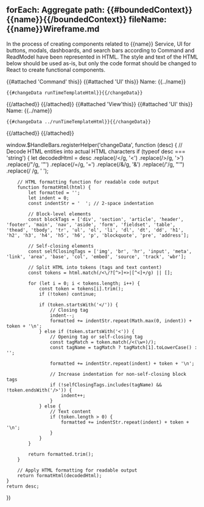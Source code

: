 forEach: Aggregate
path: {{#boundedContext}}{{name}}{{/boundedContext}}
fileName: {{name}}Wireframe.md
---

In the process of creating components related to {{name}} Service, UI for buttons, modals, dashboards, and search bars according to Command and ReadModel have been represented in HTML.
The style and text of the HTML below should be used as-is, but only the code format should be changed to React to create functional components.

{{#attached 'Command' this}}
{{#attached 'UI' this}}
Name: {{../name}}
```
{{#changeData runTimeTemplateHtml}}{{/changeData}}
```

{{/attached}}
{{/attached}}
{{#attached 'View'this}}
{{#attached 'UI' this}}
Name: {{../name}}
```
{{#changeData ../runTimeTemplateHtml}}{{/changeData}}
```
{{/attached}}
{{/attached}}

<function>
window.$HandleBars.registerHelper('changeData', function (desc) {
    // Decode HTML entities into actual HTML characters
    if (typeof desc === 'string') {
        let decodedHtml = desc
            .replace(/&lt;/g, '<')
            .replace(/&gt;/g, '>')
            .replace(/&quot;/g, '"')
            .replace(/&#x3D;/g, '=')
            .replace(/&amp;/g, '&')
            .replace(/&#39;/g, "'")
            .replace(/&nbsp;/g, ' ');
        
        // HTML formatting function for readable code output
        function formatHtml(html) {
            let formatted = '';
            let indent = 0;
            const indentStr = '  '; // 2-space indentation
            
            // Block-level elements
            const blockTags = ['div', 'section', 'article', 'header', 'footer', 'main', 'nav', 'aside', 'form', 'fieldset', 'table', 'thead', 'tbody', 'tr', 'ul', 'ol', 'li', 'dl', 'dt', 'dd', 'h1', 'h2', 'h3', 'h4', 'h5', 'h6', 'p', 'blockquote', 'pre', 'address'];
            
            // Self-closing elements
            const selfClosingTags = ['img', 'br', 'hr', 'input', 'meta', 'link', 'area', 'base', 'col', 'embed', 'source', 'track', 'wbr'];
            
            // Split HTML into tokens (tags and text content)
            const tokens = html.match(/<\/?[^>]+>|[^<]+/g) || [];
            
            for (let i = 0; i < tokens.length; i++) {
                const token = tokens[i].trim();
                if (!token) continue;
                
                if (token.startsWith('</')) {
                    // Closing tag
                    indent--;
                    formatted += indentStr.repeat(Math.max(0, indent)) + token + '\n';
                } else if (token.startsWith('<')) {
                    // Opening tag or self-closing tag
                    const tagMatch = token.match(/<(\w+)/);
                    const tagName = tagMatch ? tagMatch[1].toLowerCase() : '';
                    
                    formatted += indentStr.repeat(indent) + token + '\n';
                    
                    // Increase indentation for non-self-closing block tags
                    if (!selfClosingTags.includes(tagName) && !token.endsWith('/>')) {
                        indent++;
                    }
                } else {
                    // Text content
                    if (token.length > 0) {
                        formatted += indentStr.repeat(indent) + token + '\n';
                    }
                }
            }
            
            return formatted.trim();
        }
        
        // Apply HTML formatting for readable output
        return formatHtml(decodedHtml);
    }
    return desc;
})
</function>